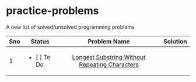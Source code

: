 # practice-problems
A new list of solved/unsolved programming problems

| Sno | Status | Problem Name   |      Solution      |
|-----|--------|:--------------:|-------------------:|
| 1 | <ul><li>[ ] To Do </li></ul> | [Longest Substring Without Repeating Characters](https://leetcode.com/problems/longest-substring-without-repeating-characters/) |   |
